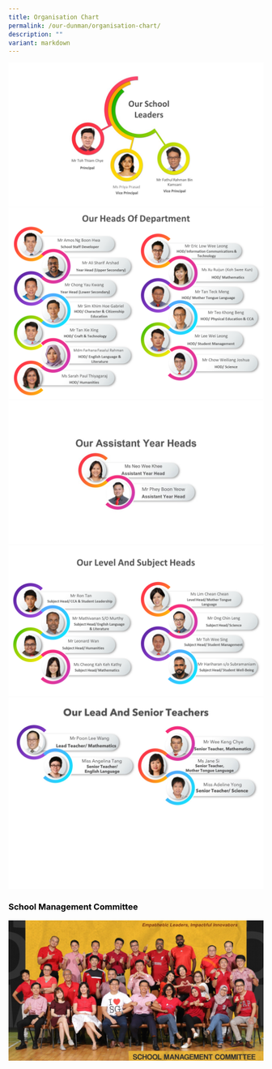 ```yaml
---
title: Organisation Chart
permalink: /our-dunman/organisation-chart/
description: ""
variant: markdown
---
```

![](/images/Organisation%20Chart/SLs_2024.jpg)
![](/images/Organisation%20Chart/HOD_2023v2.png)
![](/images/Organisation%20Chart/AYH2024.jpg)
![](/images/Organisation%20Chart/SH_2023.png)
![](/images/Organisation%20Chart/ST2023.jpg)

### <span style="color: black"> <b>School Management Committee</b> </span>
![](/images/Department%20Photos/smc%20i.jpg)